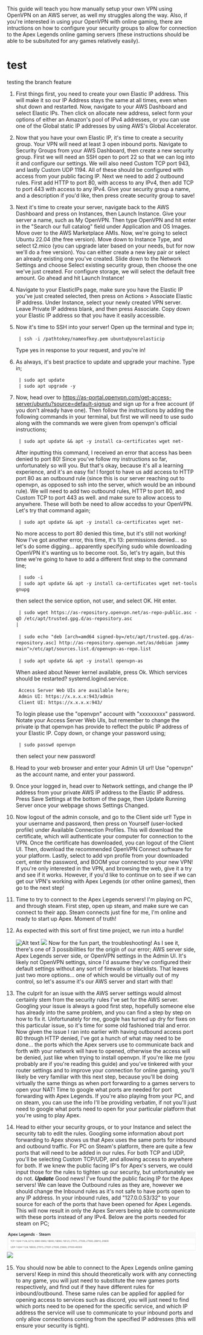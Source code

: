 This guide will teach you how manually setup your own VPN using OpenVPN on an AWS server, as well my struggles along the way. Also, if you're interested in using your OpenVPN with online gaming, there are intructions on how to configure your security groups to allow for connection to the Apex Legends online gaming servers (these instructions should be able to be subsituted for any games relatively easily).

# test
testing the branch feature

1. First things first, you need to create your own Elastic IP address. This will make it so our IP Address stays the same at all times, even when shut down and restarted. Now, navigate to your AWS Dashboard and select Elastic IPs. Then click on allocate new address, select form your options of either an Amazon's pool of IPv4 addresses, or you can use one of the Global static IP addresses by using AWS's Global Accelerator. 

2. Now that you have your own Elastic IP, it's time to create a security group. Your VPN will need at least 3 open inbound ports. Navigate to Security Groups from your AWS Dashboard, then create a new security group. First we will need an SSH open to port 22 so that we can log into it and configure our settings. We will also need Custom TCP port 943, and lastly Custom UDP 1194. All of these should be configured with access from your public facing IP. Next we need to add 2 outbound rules. First add HTTP to port 80, with access to any IPv4, then add TCP to port 443 with access to any IPv4. Give your security group a name, and a description if you'd like, then press create security group to save!

3. Next it's time to create your server, navigate back to the AWS Dashboard and press on Instances, then Launch Instance. Give your server a name, such as My OpenVPN. Then type       OpenVPN and hit enter in the "Search our full catalog" field under Application and OS Images. Move over to the AWS Marketplace AMIs. Now, we're going to select Ubuntu 22.04 (the free version). Move down to Instance Type, and select t2.mico (you can upgrade later based on your needs, but for now we'll do a free version). You can either create a new key pair or select an already existing one you've created. Slide down to the Network Settings and choose Select existing security group, then choose the one we've just created. For configure storage, we will select the default free amount. Go ahead and hit Launch Instance!

4. Navigate to your ElasticIPs page, make sure you have the Elastic IP you've just created selected, then press on Actions > Associate Elastic IP address. Under Instance, select your newly created VPN server. Leave Private IP address blank, and then press Associate. Copy down your Elastic IP address so that you have it easily accessible.

5. Now it's time to SSH into your server! Open up the terminal and type in;                 

        | ssh -i /pathtokey/nameofkey.pem ubuntu@yourelasticip                                       

    Type yes in response to your request, and you're in!

6. As always, it's best practice to update and upgrade your machine. Type in;                          

        | sudo apt update                                                                                                       
        | sudo apt upgrade -y

7. Now, head over to https://as-portal.openvpn.com/get-access-server/ubuntu?source=default-signup and sign up for a free account (if you don't already have one). Then follow the instructions by adding the following commands in your terminal, but first we will need to use sudo  along with the commands we were given from openvpn's official 
instructions;                                                      

        | sudo apt update && apt -y install ca-certificates wget net-                                                                   

    After inputting this command, I received an error that access has been denied to port 80! Since you've follow my instructions so far, unfortunately so will you. But that's okay, because it's all a learning experience, and it's an easy fix! I forgot to have us add access to HTTP port 80 as an outbound rule (since this is our server reaching out to openvpn, as opposed to ssh into the server, which would be an inbound rule). We will need to add two outbound rules, HTTP to port 80, and Custom TCP to port 443 as well. and make sure to allow access to anywhere. These will both be need to allow accedss to your OpenVPN. Let's try that command again;                                                 

        | sudo apt update && apt -y install ca-certificates wget net-                                    

    No more access to port 80 denied this time, but it's still not working! Now I've got another error, this time, it's 13: permissions denied... so let's do some digging... apparently specifying sudo while downloading OpenVPN it's wanting us to become root. So, let's try again, but this time we're going to have to add a different first step to the command line;                                                                     

        | sudo -i                                                                                                                                                                                                                   
        | sudo apt update && apt -y install ca-certificates wget net-tools gnupg                                                               

    then select the service option, not user, and select OK. Hit enter.                                                                 

        | sudo wget https://as-repository.openvpn.net/as-repo-public.asc -qO /etc/apt/trusted.gpg.d/as-repository.asc                                                                    | 

        | sudo echo "deb [arch=amd64 signed-by=/etc/apt/trusted.gpg.d/as-repository.asc] http://as-repository.openvpn.net/as/debian jammy main">/etc/apt/sources.list.d/openvpn-as-repo.list                                                                   

        | sudo apt update && apt -y install openvpn-as                                                         

    When asked about Newer kernel available, press Ok. Which services should be restarted? systemd.logind.service.                                                                            
        
        Access Server Web UIs are available here;                                                                 
        Admin UI: https://x.x.x.x:943/admin                                                                             
        Client UI: https://x.x.x.x:943/                                                                                      
    
    To login please use the "openvpn" account with "xxxxxxxxx" password.                    
    Notate your Access Server Web UIs, but remember to change the private ip that openvpn has provide to reflect the public IP address of your Elastic IP.             Copy down, or change your password using;                                                             

        | sudo passwd openvpn                                                                                               

    then select your new password!

8. Head to your web browser and enter your Admin UI url! Use "openvpn" as the account name, and enter your password. 

9. Once your logged in, head over to Network settings, and change the IP address from your private AWS IP address to the Elastic IP address. Press Save Settings at the bottom of the page, then Update Running Server once your webpage shows Settings Changed. 

10. Now logout of the admin console, and go to the Client side url! Type in your username and password, then press on Yourself (user-locked profile) under Available Connection Profiles. This will download the certificate, which will authenticate your computer for connection to the VPN. Once the certificate has downloaded, you can logout of the Client UI. Then, download the recommended OpenVPN Connect software for your platform. Lastly, select to add vpn profile from your downloaded cert, enter the password, and BOOM your connected to your new VPN! If you're only interested in the VPN, and browsing the web, give it a try and see if it works. However, if you'd like to continue on to see if we can get our VPN's working with Apex Legends (or other online games), then go to the next step!

11. Time to try to connect to the Apex Legends servers! I'm playing on PC, and through steam. First step, open up steam, and make sure we can connect to their app. Steam connects just fine for me, I'm online  and ready to start up Apex. Moment of truth!

12. As expected with this sort of first time project, we run into a hurdle!           

     ![Alt text](retryissue.jpg) 
    <img src="D:\Obsidian Vault\Image Links\20230605_145420.jpg">
    Now for the fun part, the troubleshooting! As I see it, there's one of 3 possibilities for the origin of our error; AWS server side, Apex Legends server side, or OpenVPN settings in the Admin UI. It's likely not OpenVPN settings, since I'd assume they've configured their default settings without any sort of firewalls or blacklists. That leaves just two more options... one of which would be virtually out of my control, so let's assume it's our AWS server and start with that!

13. The culprit for an issue with the AWS server settings would almost certainly stem from the security rules I've set for the AWS server. Googling your issue is always a good first    step, hopefully someone else has already into the same problem, and you can find a step by step on how to fix it. Unfortunately for me, google has turned up dry for fixes on this particular issue, so it's time for some old fashioned trial and error. Now given the issue I ran into earlier with having outbound access port 80 through HTTP denied, I've got a hunch of what may need to be done... the ports which the Apex servers use to communicate back and forth with your network will have to opened, otherwise the access will be denied, just like when trying to install openvpn. If you're like me (you probably are if you're reading this guide) and you've tinkered with your router settings and to improve your connection for online gaming, you'll likely be very familiar with this next step, because you'll be doing virtually the same things as when port forwarding to a games servers to open your NAT! Time to google what ports are needed for port forwarding with Apex Legends. If you're also playing from your PC, and on steam, you can use the info I'll be providing verbatim, if not you'll just need to google what ports need to open for your particular platform that you're using to play Apex. 

14. Head to either your security groups, or to your Instance and select the security tab to edit the rules. Googling some information about port forwarding to Apex shows us that Apex uses the same ports for inbound and outbound traffic. For PC on Steam's platform, there are quite a few ports that will need to be added in our rules. For both TCP and UDP, you'll be selecting Custom TCP/UDP, and allowing access to anywhere for both. If we knew the public facing IP's for Apex's servers, we could input those for the rules to tighten up our security, but unfortunately we do not. 
***Update*** Good news! I've found the public facing IP for the Apex servers! We can leave the Outbound rules as they are, however we should change the Inbound rules as it's not safe to have ports open to any IP address. In your inbound rules, add "127.0.0.53/32" to your source for each of the ports that have been opened for Apex Legends. This will now result in only the Apex Servers being able to communicate with these ports instead of any IPv4. Below are the ports needed for steam on PC;


 ![Alt text](apexportforward.png) 
    <img src="D:\Obsidian Vault\Image Links\apexports.png">

15. You should now be able to connect to the Apex Legends online gaming servers! Keep in mind this should theoretically work with any connecting to any game, you will just need to     substitute the new games ports respectively, and find out if they have different rules for inbound/outbound. These same rules can be applied for applied for opening access to services such as discord, you will just need to find which ports need to be opened for the specific service, and which IP address the service will use to communicate to your inbound ports and only allow connections coming from the specified IP addresses (this will ensure your security is tight).